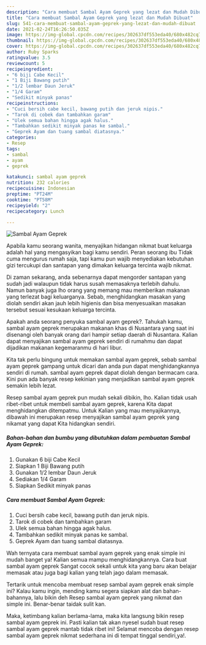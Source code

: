 ```yaml
---
description: "Cara membuat Sambal Ayam Geprek yang lezat dan Mudah Dibuat"
title: "Cara membuat Sambal Ayam Geprek yang lezat dan Mudah Dibuat"
slug: 541-cara-membuat-sambal-ayam-geprek-yang-lezat-dan-mudah-dibuat
date: 2021-02-24T16:26:50.035Z
image: https://img-global.cpcdn.com/recipes/302637df553eda40/680x482cq70/sambal-ayam-geprek-foto-resep-utama.jpg
thumbnail: https://img-global.cpcdn.com/recipes/302637df553eda40/680x482cq70/sambal-ayam-geprek-foto-resep-utama.jpg
cover: https://img-global.cpcdn.com/recipes/302637df553eda40/680x482cq70/sambal-ayam-geprek-foto-resep-utama.jpg
author: Ruby Sparks
ratingvalue: 3.5
reviewcount: 5
recipeingredient:
- "6 biji Cabe Kecil"
- "1 Biji Bawang putih"
- "1/2 lembar Daun Jeruk"
- "1/4 Garam"
- "Sedikit minyak panas"
recipeinstructions:
- "Cuci bersih cabe kecil, bawang putih dan jeruk nipis."
- "Tarok di cobek dan tambahkan garam"
- "Ulek semua bahan hingga agak halus."
- "Tambahkan sedikit minyak panas ke sambal."
- "Geprek Ayam dan tuang sambal diatasnya."
categories:
- Resep
tags:
- sambal
- ayam
- geprek

katakunci: sambal ayam geprek 
nutrition: 232 calories
recipecuisine: Indonesian
preptime: "PT24M"
cooktime: "PT58M"
recipeyield: "2"
recipecategory: Lunch

---
```



![Sambal Ayam Geprek](https://img-global.cpcdn.com/recipes/302637df553eda40/680x482cq70/sambal-ayam-geprek-foto-resep-utama.jpg)

Apabila kamu seorang wanita, menyajikan hidangan nikmat buat keluarga adalah hal yang mengasyikan bagi kamu sendiri. Peran seorang ibu Tidak cuma mengurus rumah saja, tapi kamu pun wajib menyediakan kebutuhan gizi tercukupi dan santapan yang dimakan keluarga tercinta wajib nikmat.

Di zaman  sekarang, anda sebenarnya dapat mengorder santapan yang sudah jadi walaupun tidak harus susah memasaknya terlebih dahulu. Namun banyak juga lho orang yang memang mau memberikan makanan yang terlezat bagi keluarganya. Sebab, menghidangkan masakan yang diolah sendiri akan jauh lebih higienis dan bisa menyesuaikan masakan tersebut sesuai kesukaan keluarga tercinta. 



Apakah anda seorang penyuka sambal ayam geprek?. Tahukah kamu, sambal ayam geprek merupakan makanan khas di Nusantara yang saat ini disenangi oleh banyak orang dari hampir setiap daerah di Nusantara. Kalian dapat menyajikan sambal ayam geprek sendiri di rumahmu dan dapat dijadikan makanan kegemaranmu di hari libur.

Kita tak perlu bingung untuk memakan sambal ayam geprek, sebab sambal ayam geprek gampang untuk dicari dan anda pun dapat menghidangkannya sendiri di rumah. sambal ayam geprek dapat diolah dengan bermacam cara. Kini pun ada banyak resep kekinian yang menjadikan sambal ayam geprek semakin lebih lezat.

Resep sambal ayam geprek pun mudah sekali dibikin, lho. Kalian tidak usah ribet-ribet untuk membeli sambal ayam geprek, karena Kita dapat menghidangkan ditempatmu. Untuk Kalian yang mau menyajikannya, dibawah ini merupakan resep menyajikan sambal ayam geprek yang nikamat yang dapat Kita hidangkan sendiri.

<!--inarticleads1-->

##### Bahan-bahan dan bumbu yang dibutuhkan dalam pembuatan Sambal Ayam Geprek:

1. Gunakan 6 biji Cabe Kecil
1. Siapkan 1 Biji Bawang putih
1. Gunakan 1/2 lembar Daun Jeruk
1. Sediakan 1/4 Garam
1. Siapkan Sedikit minyak panas




<!--inarticleads2-->

##### Cara membuat Sambal Ayam Geprek:

1. Cuci bersih cabe kecil, bawang putih dan jeruk nipis.
1. Tarok di cobek dan tambahkan garam
1. Ulek semua bahan hingga agak halus.
1. Tambahkan sedikit minyak panas ke sambal.
1. Geprek Ayam dan tuang sambal diatasnya.




Wah ternyata cara membuat sambal ayam geprek yang enak simple ini mudah banget ya! Kalian semua mampu menghidangkannya. Cara buat sambal ayam geprek Sangat cocok sekali untuk kita yang baru akan belajar memasak atau juga bagi kalian yang telah jago dalam memasak.

Tertarik untuk mencoba membuat resep sambal ayam geprek enak simple ini? Kalau kamu ingin, mending kamu segera siapkan alat dan bahan-bahannya, lalu bikin deh Resep sambal ayam geprek yang nikmat dan simple ini. Benar-benar taidak sulit kan. 

Maka, ketimbang kalian berlama-lama, maka kita langsung bikin resep sambal ayam geprek ini. Pasti kalian tak akan nyesel sudah buat resep sambal ayam geprek mantab tidak ribet ini! Selamat mencoba dengan resep sambal ayam geprek nikmat sederhana ini di tempat tinggal sendiri,ya!.

